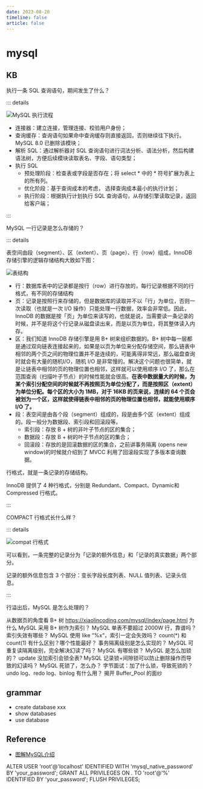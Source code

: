 ```yaml
---
date: 2023-08-20
timeline: false
article: false
---
```


# mysql

## KB

执行一条 SQL 查询语句，期间发生了什么？

::: details

![MySQL 执行流程](https://cdn.alomerry.com/blog/assets/img/notes/database/sql/mysql-query.webp)

- 连接器：建立连接，管理连接、校验用户身份；
- 查询缓存：查询语句如果命中查询缓存则直接返回，否则继续往下执行。MySQL 8.0 已删除该模块；
- 解析 SQL：通过解析器对 SQL 查询语句进行词法分析、语法分析，然后构建语法树，方便后续模块读取表名、字段、语句类型；
- 执行 SQL
  - 预处理阶段：检查表或字段是否存在；将 select * 中的 * 符号扩展为表上的所有列。
  - 优化阶段：基于查询成本的考虑， 选择查询成本最小的执行计划；
  - 执行阶段：根据执行计划执行 SQL 查询语句，从存储引擎读取记录，返回给客户端；

:::

MySQL 一行记录是怎么存储的？

::: details

表空间由段（segment）、区（extent）、页（page）、行（row）组成，InnoDB存储引擎的逻辑存储结构大致如下图：

![表结构](https://cdn.alomerry.com/blog/assets/img/notes/database/sql/table-struct.webp)

- 行：数据库表中的记录都是按行（row）进行存放的，每行记录根据不同的行格式，有不同的存储结构
- 页：记录是按照行来存储的，但是数据库的读取并不以「行」为单位，否则一次读取（也就是一次 I/O 操作）只能处理一行数据，效率会非常低。因此，InnoDB 的数据是按「页」为单位来读写的，也就是说，当需要读一条记录的时候，并不是将这个行记录从磁盘读出来，而是以页为单位，将其整体读入内存。
- 区：我们知道 InnoDB 存储引擎是用 B+ 树来组织数据的。B+ 树中每一层都是通过双向链表连接起来的，如果是以页为单位来分配存储空间，那么链表中相邻的两个页之间的物理位置并不是连续的，可能离得非常远，那么磁盘查询时就会有大量的随机I/O，随机 I/O 是非常慢的。解决这个问题也很简单，就是让链表中相邻的页的物理位置也相邻，这样就可以使用顺序 I/O 了，那么在范围查询（扫描叶子节点）的时候性能就会很高。**在表中数据量大的时候，为某个索引分配空间的时候就不再按照页为单位分配了，而是按照区（extent）为单位分配。每个区的大小为 1MB，对于 16KB 的页来说，连续的 64 个页会被划为一个区，这样就使得链表中相邻的页的物理位置也相邻，就能使用顺序 I/O 了。**
- 段：表空间是由各个段（segment）组成的，段是由多个区（extent）组成的。段一般分为数据段、索引段和回滚段等。
  - 索引段：存放 B + 树的非叶子节点的区的集合；
  - 数据段：存放 B + 树的叶子节点的区的集合；
  - 回滚段：存放的是回滚数据的区的集合，之前讲事务隔离 (opens new window)的时候就介绍到了 MVCC 利用了回滚段实现了多版本查询数据。

行格式，就是一条记录的存储结构。

InnoDB 提供了 4 种行格式，分别是 Redundant、Compact、Dynamic和 Compressed 行格式。



:::

COMPACT 行格式长什么样？

::: details

![compat 行格式](https://cdn.alomerry.com/blog/assets/img/notes/database/sql/COMPACT-row-format.webp)

可以看到，一条完整的记录分为「记录的额外信息」和「记录的真实数据」两个部分。

记录的额外信息包含 3 个部分：变长字段长度列表、NULL 值列表、记录头信息。

:::

行溢出后，MySQL 是怎么处理的？

从数据页的角度看 B+ 树 https://xiaolincoding.com/mysql/index/page.html
为什么 MySQL 采用 B+ 树作为索引？
MySQL 单表不要超过 2000W 行，靠谱吗？
索引失效有哪些？
MySQL 使用 like “%x“，索引一定会失效吗？
count(*) 和 count(1) 有什么区别？哪个性能最好？
事务隔离级别是怎么实现的？
MySQL 可重复读隔离级别，完全解决幻读了吗？
MySQL 有哪些锁？
MySQL 是怎么加锁的？
update 没加索引会锁全表?
MySQL 记录锁+间隙锁可以防止删除操作而导致的幻读吗？
MySQL 死锁了，怎么办？
字节面试：加了什么锁，导致死锁的？
undo log、redo log、binlog 有什么用？
揭开 Buffer_Pool 的面纱

## grammar

- create database xxx
- show databases
- use database

## Reference

- [图解MySQL介绍](https://xiaolincoding.com/mysql/)


ALTER USER 'root'@'localhost' IDENTIFIED WITH 'mysql_native_password' BY 'your_password';
GRANT ALL PRIVILEGES ON *.* TO 'root'@'%' IDENTIFIED BY 'your_password';
FLUSH PRIVILEGES;